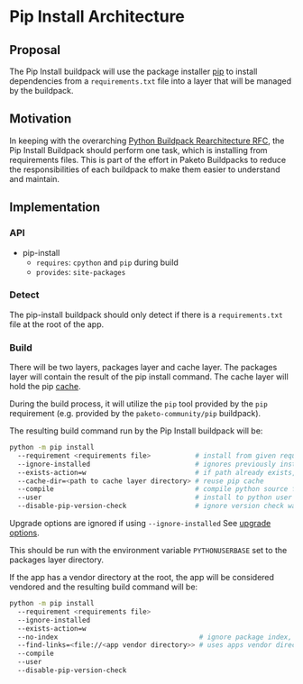 # Pip Install Architecture

## Proposal
The Pip Install buildpack will use the package installer
[pip](https://pypi.org/project/pip) to install dependencies from a
`requirements.txt` file into a layer that will be managed by the buildpack.

## Motivation
In keeping with the overarching [Python Buildpack Rearchitecture
RFC](https://github.com/paketo-community/pip/blob/main/rfcs/0001-pip-rearchitecture.md),
the Pip Install Buildpack should perform one task, which is installing from
requirements files. This is part of the effort in Paketo Buildpacks to reduce
the responsibilities of each buildpack to make them easier to understand and
maintain.

## Implementation
### API
- pip-install
  - `requires`: `cpython` and `pip` during build
  - `provides`: `site-packages`

### Detect
The pip-install buildpack should only detect if there is a `requirements.txt`
file at the root of the app.

### Build
There will be two layers, packages layer and cache layer.
The packages layer will contain the result of the pip install command.
The cache layer will hold the pip [cache](https://pip.pypa.io/en/stable/reference/pip_install/#caching).

During the build process, it will utilize the `pip` tool provided by the `pip`
requirement (e.g. provided by the `paketo-community/pip` buildpack).

The resulting build command run by the Pip Install buildpack will be:
```bash
python -m pip install
  --requirement <requirements file>           # install from given requirements file
  --ignore-installed                          # ignores previously installed packages
  --exists-action=w                           # if path already exists, wipe before installation
  --cache-dir=<path to cache layer directory> # reuse pip cache
  --compile                                   # compile python source files to bytecode
  --user                                      # install to python user install directory set by PYTHONUSERBASE
  --disable-pip-version-check                 # ignore version check warning
```
Upgrade options are ignored if using `--ignore-installed` See [upgrade
options](https://pip.pypa.io/en/stable/development/architecture/upgrade-options/).

This should be run with the environment variable `PYTHONUSERBASE` set to the packages layer directory.

If the app has a vendor directory at the root, the app will be considered vendored and the resulting build command will be:
```bash
python -m pip install
  --requirement <requirements file>
  --ignore-installed
  --exists-action=w
  --no-index                                   # ignore package index, uses --find-links URLs
  --find-links=<file://<app vendor directory>> # uses apps vendor directory
  --compile
  --user
  --disable-pip-version-check
```
